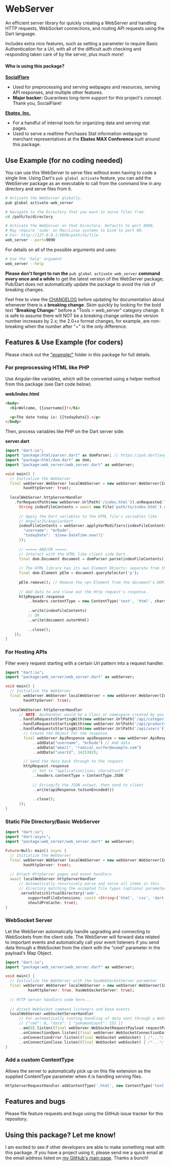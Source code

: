 WebServer
=========

An efficient server library for quickly creating a WebServer and handling HTTP requests, WebSocket
connections, and routing API requests using the Dart language.

Includes extra nice features, such as setting a parameter to require Basic Authentication for a Url,
with all of the difficult auth checking and responding taken care of by the server, plus much more!

#### Who is using this package?

__[SocialFlare](https://www.socialflare.us/)__
* Used for preprocessing and serving webpages and resources, serving API responses, and multiple other features.
* __Major backer:__ Guarantees long-term support for this project's concept. Thank you, SocialFlare!

__[Ebates, Inc.](http://www.ebates.com/)__
* For a handful of internal tools for organizing data and serving stat pages.
* Used to serve a realtime Purchases Stat information webpage to merchant representatives at the __Ebates MAX Conference__
  built around this package.

Use Example (for no coding needed)
----------------------------------

You can use this WebServer to serve files without even having to code a single line. Using Dart's
`pub global activate` feature, you can add the WebServer package as an executable to call from the
command line in any directory and serve files from it.

~~~bash
# Activate the WebServer globally.
pub global activate web_server
~~~

~~~bash
# Navigate to the Directory that you want to serve files from.
cd /path/to/directory

# Activate the WebServer on that Directory. Defaults to port 8080.
# May require 'sudo' on Mac/Linux systems to bind to port 80.
# For: http://127.0.0.1:9090/path/to/file
web_server --port=9090
~~~

For details on all of the possible arguments and uses:
~~~bash
# Use the 'help' argument
web_server --help
~~~

__Please don't forget to run the__ `pub global activate web_server` __command every once and a while__
to get the latest version of the WebServer package; Pub/Dart does not automatically update the package to
avoid the risk of breaking changes.

Feel free to view the [CHANGELOG](CHANGELOG.md) before updating for documentation about whenever there is
a __breaking change__. Skim quickly by looking for the bold text "__Breaking Change:__" before a
"Tools > web_server" category change. It is safe to assume there will NOT be a breaking change unless the
version number increases by 2.x; the 2.0+x format changes, for example, are non-breaking when the number
after "+" is the only difference.

Features & Use Example (for coders)
-----------------------------------

Please check out the ["example/"](example/) folder in this package for full details.

### For preprocessing HTML like PHP

Use Angular-like variables, which will be converted using a helper method from this package (see Dart
code below).

__web/index.html__
~~~html
<body>
  <h1>Welcome, {{username}}!</h1>

  <p>The date today is: {{todayDate}}.</p>
</body>
~~~

Then, process variables like PHP on the Dart server side:

__server.dart__

~~~dart
import "dart:io";
import "package:html/parser.dart" as domParser; // https://pub.dartlang.org/packages/html
import "package:html/dom.dart" as dom;
import "package:web_server/web_server.dart" as webServer;

void main() {
  // Initialize the WebServer  
  final webServer.WebServer localWebServer = new webServer.WebServer(InternetAddress.ANY_IP_V4, 8080,
        hasHttpServer: true);
        
  localWebServer.httpServerHandler
    .forRequestPath(new webServer.UrlPath('/index.html')).onRequested.listen((final HttpRequest httpRequest) async {
      String indexFileContents = await new File('path/to/index.html').readAsString();
      
      // Apply the Dart variables to the HTML file's variables like
      // AngularJS/AngularDart
      indexFileContents = webServer.applyVarModifiers(indexFileContents, {
        "username": "mrDude",
        "todayDate": '${new DateTime.now()}'
      });
      
      // ===== AND/OR =====
      // Interact with the HTML like client side Dart.
      final dom.Document document = domParser.parse(indexFileContents);
      
      // The HTML library has its own Element Objects; separate from the 'dart:html' ones.
      final dom.Element pElm = document.querySelector('p');
      
      pElm.remove(); // Remove the <p> Element from the document's DOM.
      
      // Add data to and close out the Http request's response.
      httpRequest.response
          ..headers.contentType = new ContentType('text', 'html', charset: 'utf-8')
          
          ..write(indexFileContents)
          // OR
          ..write(document.outerHtml)
          
          ..close();
    });
}
~~~

### For Hosting APIs

Filter every request starting with a certain Url pattern into a request handler.

~~~dart
import "dart:io";
import "package:web_server/web_server.dart" as webServer;

void main() {
  // Initialize the WebServer
  final webServer.WebServer localWebServer = new webServer.WebServer(InternetAddress.ANY_IP_V4, 8080,
        hasHttpServer: true);
        
  localWebServer.httpServerHandler
      // NOTE: ApiHandler would be a Class or namespace created by you in your code, for example.
      ..handleRequestsStartingWith(new webServer.UrlPath('/api/categories')).listen(ApiHandler.forCategories)
      ..handleRequestsStartingWith(new webServer.UrlPath('/api/products')).listen(ApiHandler.forProducts)
      ..handleRequestsStartingWith(new webServer.UrlPath('/api/users')).listen((final HttpRequest httpRequest) {
        // Create the Object for the response
        final webServer.ApiResponse apiResponse = new webServer.ApiResponse()
            ..addData("username", "mrDude") // Add data
            ..addData("email", "radical_surfer@example.com")
            ..addData("userId", 1425302);

        // Send the data back through to the request
        httpRequest.response
            // Set to "application/json; charset=utf-8"
            ..headers.contentType = ContentType.JSON
            
            // Stringify the JSON output, then send to client
            ..write(apiResponse.toJsonEncoded())
            
            ..close();
      });
}
~~~

### Static File Directory/Basic WebServer

~~~dart
import "dart:io";
import "dart:async";
import "package:web_server/web_server.dart" as webServer;

Future<Null> main() async {
  // Initialize the WebServer  
  final webServer.WebServer localWebServer = new webServer.WebServer(InternetAddress.ANY_IP_V4, 8080,
        hasHttpServer: true);
        
  // Attach HttpServer pages and event handlers
  await localWebServer.httpServerHandler
      // Automatically recursively parse and serve all items in this
      // directory matching the accepted file types (optional parameter).
      .serveStaticVirtualDirectory('web',
          supportedFileExtensions: const <String>['html', 'css', 'dart', 'js'], // Optional restriction
          shouldPreCache: true);
}
~~~

### WebSocket Server

Let the WebServer automatically handle upgrading and connecting to WebSockets from the client
side. The WebServer will forward data related to important events and automatically call your
event listeners if you send data through a WebSocket from the client with the "cmd" parameter
in the payload's Map Object.

~~~dart
import "dart:io";
import "package:web_server/web_server.dart" as webServer;

void main() {
  // Initialize the WebServer with the hasWebSocketServer parameter
  final webServer.WebServer localWebServer = new webServer.WebServer(InternetAddress.ANY_IP_V4, 8080,
          hasHttpServer: true, hasWebSocketServer: true);
          
  // HTTP Server handlers code here...
  
  // Attach WebSocket command listeners and base events
  localWebServer.webSocketServerHandler
      // For automatically routing handling of data sent through a WebSocket with this pattern of "cmd":
      // {"cmd": 0, "data": { "pokemonCount": 151 }}
      ..on[0].listen((final webServer.WebSocketRequestPayload requestPayload) { /*...*/ })
      ..onConnectionOpen.listen((final webServer.WebSocketConnectionData connectionData) { /*...*/ })
      ..onConnectionError.listen((final WebSocket webSocket) { /*...*/ })
      ..onConnectionClose.listen((final WebSocket webSocket) { /*...*/ });
}
~~~

### Add a custom ContentType

Allows the server to automatically pick up on this file extension as the supplied ContentType parameter
when it is handling serving files.

~~~dart
HttpServerRequestHandler.addContentType('.html', new ContentType('text', 'html', charset: 'utf-8'));
~~~

Features and bugs
-----------------

Please file feature requests and bugs using the GitHub issue tracker for this repository.

Using this package? Let me know!
--------------------------------

I am excited to see if other developers are able to make something neat with this package.
If you have a project using it, please send me a quick email at the email address listed on
[my GitHub's main page](https://github.com/bwhite000). Thanks a bunch!
